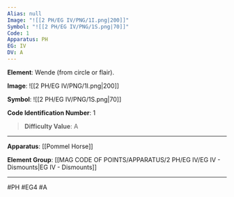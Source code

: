 ```yaml
---
Alias: null
Image: "![[2 PH/EG IV/PNG/1I.png|200]]"
Symbol: "![[2 PH/EG IV/PNG/1S.png|70]]"
Code: 1
Apparatus: PH
EG: IV
DV: A
---
```

**Element**: Wende (from circle or flair).

**Image**:
![[2 PH/EG IV/PNG/1I.png|200]]

**Symbol**:
![[2 PH/EG IV/PNG/1S.png|70]]

**Code Identification Number**: 1

>**Difficulty Value**: A

___
**Apparatus**: [[Pommel Horse]]

**Element Group**: [[MAG CODE OF POINTS/APPARATUS/2 PH/EG IV/EG IV - Dismounts|EG IV - Dismounts]]
___
#PH #EG4 #A

